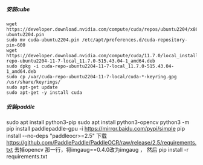 ##### 安装cube
``` shell
wget https://developer.download.nvidia.com/compute/cuda/repos/ubuntu2204/x86_64/cuda-ubuntu2204.pin
sudo mv cuda-ubuntu2204.pin /etc/apt/preferences.d/cuda-repository-pin-600
wget https://developer.download.nvidia.com/compute/cuda/11.7.0/local_installers/cuda-repo-ubuntu2204-11-7-local_11.7.0-515.43.04-1_amd64.deb
sudo dpkg -i cuda-repo-ubuntu2204-11-7-local_11.7.0-515.43.04-1_amd64.deb
sudo cp /var/cuda-repo-ubuntu2204-11-7-local/cuda-*-keyring.gpg /usr/share/keyrings/
sudo apt-get update
sudo apt-get -y install cuda
```

##### 安装paddle
sudo apt install python3-pip
sudo apt install python3-opencv
python3 -m pip install paddlepaddle-gpu -i https://mirror.baidu.com/pypi/simple
pip install --no-deps "paddleocr>=2.5"
下载 https://github.com/PaddlePaddle/PaddleOCR/raw/release/2.5/requirements.txt  去掉opencv 那一行，将imgaug==0.4.0改为imgaug ， 然后  pip install -r requirements.txt

